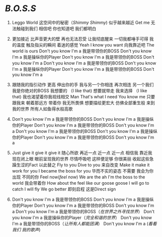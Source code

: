 # *B.O.S.S*

1. Leggo World 这空间中的秘密（*Shimmy Shimmy*)
   似乎越来越近 Get me
   无法触碰到我们 相信吧
   你也知道吧 我们都明白

2. 更加接近
   比声音更大的壁
   再也无法忍受
   让我彻底醒来
   一切我都唾手可得 我的温度
   触及指尖的瞬间 着迷的感觉 Yeah
   I know you want 向我靠近吧
   The world is ours
   Don't you know I'm a 我是带领你的BOSS
   Don't you know I'm a 我是操纵你的Player
   Don't you know I'm a 我是带领你的BOSS
   Don't you know I'm a
   Don't you know I'm a 我是带领你的BOSS
   Don't you know I'm a 我是操纵你的Player
   Don't you know I'm a 我是带领你的BOSS
   Don't you know I'm a

3. 跟随我的指引动作
   更高 伸出你的手
   我与另一个你相连
   再次相连 另一个我们
   我是你绝对的BOSS 我想要的 （I like that)
   想要就带走 我来选择 （I like that)
   我也渴望着你我视线相交 Man
   That's what I need You know me
   只要跟我来 朝着那远方
   带着你 我无所畏惧
   想要描绘更宏大
   仿佛全部重生般 来到我的世界
   所有人如鱼得水般高歌

4. Don't you know I'm a 我是带领你的BOSS
   Don't you know I'm a 我是操纵你的Player
   Don't you know I'm a 我是带领你的BOSS
   Don't you know I'm a
   Don't you know I'm a 我是带领你的BOSS
   Don't you know I'm a 我是操纵你的Player
   Don't you know I'm a 我是带领你的BOSS
   Don't you know I'm a

5. Just give it give it give it 随心所欲
   再近一点 近一点 近一点 相信我 靠近我
   现在闭上眼
   眼前呈现我的世界 尽情呼吸吧
   这样便足够 你很美丽
   收起这些急躁生涩的Fact
   以此替之 Fly to you Dive to you
   来自改变 Make it make it work for you
   I became the boss for you
   华而不实的姿态 不需要
   我会为你出现 不同的你 Feel now(*feel now*)
   We are the ah
   I'm the boss to the world 我会带着你
   How about the feel like our goose goose
   I will go to catch I will fly We go better
   即刻启程 这是Direct sign

6. Don't you know I'm a 我是带领你的BOSS
   Don't you know I'm a 我是操纵你的Player
   Don't you know I'm a 我是带领你的BOSS
   Don't you know I'm a
   Don't you know I'm a 我是带领你的BOSS（*在世界之外寻找世界*）
   Don't you know I'm a 我是操纵你的Player（*完全和谐的世界*）
   Don't you know I'm a 我是带领你的BOSS（*让所有人都能团满*）
   Don't you know I'm a (*看看我们 我的歌声*)
